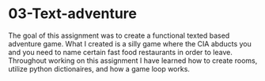 # 03-Text-adventure
The goal of this assignment was to create a functional texted based adventure game. What I created is a silly game where the CIA abducts you and you need to name certain fast food restaurants in order to leave. Throughout working on this assignment I have learned how to create rooms, utilize python dictionaires, and how a game loop works. 
